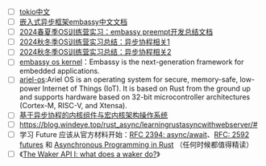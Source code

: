 - [ ] [tokio中文](https://tokio-zh.github.io/document/)
- [ ] [嵌入式异步框架embassy中文文档](https://lighklife.github.io/embassy-cn/)
- [ ]  [2024春夏季OS训练营实习：embassy preempt开发总结文档](https://kmsorsms.github.io/embassy_preempt/)
- [ ]  [2024秋冬季OS训练营实习总结：异步协程相关1](https://systemxlabs.github.io/blog/green-threads-in-200-lines-of-rust/)
- [ ]  [2024秋冬季OS训练营实习总结：异步协程相关2](https://github.com/wahoooooooo/os_blog)
- [ ]  [embassy os kernel](https://github.com/embassy-rs/embassy)：Embassy is the next-generation framework for embedded applications.
- [ ]  [ariel-os](https://github.com/ariel-os/ariel-os/tree/main):Ariel OS is an operating system for secure, memory-safe, low-power Internet of Things (IoT). It is based on Rust from the ground up and supports hardware based on 32-bit microcontroller architectures (Cortex-M, RISC-V, and Xtensa).
- [ ]  [基于异步协程的内核组件与宏内核架构操作系统](https://gitlab.eduxiji.net/PLNTRY/OSKernel2023-umi)
- [ ] https://blog.windeye.top/rust_async/learningrustasyncwithwebserver/#
- [ ] 学习 Future 应该从官方材料开始：[RFC 2394: async/await](https://rust-lang.github.io/rfcs/2394-async_await.html)、[RFC: 2592 futures](https://rust-lang.github.io/rfcs/2592-futures.html) 和 [Asynchronous Programming in Rust](https://rust-lang.github.io/async-book) （任何时候都值得精读）
- [ ] 《[The Waker API I: what does a waker do?](https://without.boats/blog/wakers-i/)》

